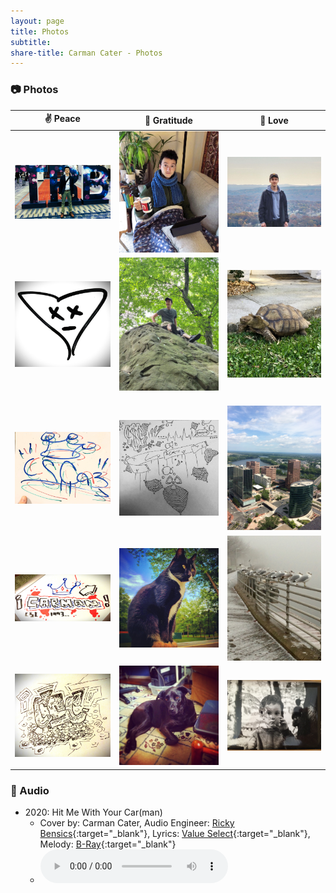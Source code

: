 ```yaml
---
layout: page
title: Photos
subtitle: 
share-title: Carman Cater - Photos
---
```


### :camera: Photos

| :v: Peace          | :herb: Gratitude | :blue_heart: Love |       
|:------------------:|:------------------:|:-----------------:|
|<a href="/assets/img/meAtTrb.jpg"><img width="200" src="/assets/img/meAtTrb.jpg"></a>|<a href="/assets/img/meReadingOnCouch.jpg"><img width="200" src="/assets/img/meReadingOnCouch.jpg"></a>|<a href="/assets/img/meOnHikeView.jpg"><img width="200" src="/assets/img/meOnHikeView.jpg"></a>|    
|<a href="/assets/img/artSadHeart.JPEG"><img width="200" src="/assets/img/artSadHeart.JPEG"></a>|<a href="/assets/img/sittingOnBigRock.JPG"><img width="200" src="/assets/img/sittingOnBigRock.JPG"></a>|<a href="/assets/img/turtleInFlorida.jpg"><img width="200" src="/assets/img/turtleInFlorida.jpg"></a>|    
|            |            |            |    
|            |            |            |    
|            |            |            |    
|<a href="/assets/img/artInitialsWhiteBoard.jpg"><img width="200" src="/assets/img/artInitialsWhiteBoard.jpg"></a>|<a href="/assets/img/artTutoringGraffiti.jpg"><img width="200" src="/assets/img/artTutoringGraffiti.jpg"></a>|<a href="/assets/img/hartfordTravelers.JPEG"><img width="200" src="/assets/img/hartfordTravelers.JPEG"></a>|    
|<a href="/assets/img/artWhiteBoardName.JPEG"><img width="200" src="/assets/img/artWhiteBoardName.JPEG"></a>|<a href="/assets/img/catOnMiddletownPorch.jpg"><img width="200" src="/assets/img/catOnMiddletownPorch.jpg"></a>|<a href="/assets/img/birdsHarborPark.jpg"><img width="200" src="/assets/img/birdsHarborPark.jpg"></a>|    
|<a href="/assets/img/artInitialsPen.jpg"><img width="200" src="/assets/img/artInitialsPen.jpg"></a>|<a href="/assets/img/dogInMiddletownRoom.jpg"><img width="200" src="/assets/img/dogInMiddletownRoom.jpg"></a>|<a href="/assets/img/meAsKidHoldingThings.JPEG"><img width="200" src="/assets/img/meAsKidHoldingThings.JPEG"></a>|    
    
### :microphone: Audio
- 2020: Hit Me With Your Car(man)  
    - Cover by: Carman Cater, Audio Engineer: [Ricky Bensics](https://www.linkedin.com/in/rickybensics/){:target="_blank"}, Lyrics: [Value Select](https://www.youtube.com/@ValueSelectTV){:target="_blank"}, Melody: [B-Ray](https://www.youtube.com/watch?v=k857d-_kbk0&t=0s){:target="_blank"}
    - <audio controls src="/assets/audio/hit me with your carman.mp3"></audio>